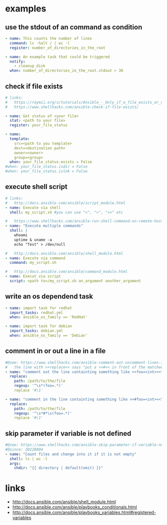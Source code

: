 # examples

## use the stdout of an command as condition

```yml
- name: This counts the number of lines
  command: ls -halt / | wc -l
  register: number_of_directories_in_the_root

- name: An example task that could be triggered
  notify:
    - cleanup_disk
  when: number_of_directories_in_the_root.stdout > 30
```

## check if file exists

```yml
# links:
#   https://raymii.org/s/tutorials/Ansible_-_Only_if_a_file_exists_or_does_not_exist.html
#   https://www.shellhacks.com/ansible-check-if-file-exists/

- name: Get status of <your file>
  stat: <path to your file>
  register: your_file_status

- name:
  template:
    src=<path to you template>
    dest=<destination path>
    owner=<owner>
    group=<group>
  when: your_file_status.exists = False
#when: your_file_status.isdir = False
#when: your_file_status.islnk = False
```

## execute shell script

```yml
# links:
#   http://docs.ansible.com/ansible/script_module.html
- name: Execute via shell
  shell: my_script.sh #you can use "<", ">", ">>" etc

#   https://www.shellhacks.com/ansible-run-shell-command-on-remote-host/
- name: "Execute multiple commands"
  shell: |
    whoami
    uptime & uname -a
    echo "Test" > /dev/null

#   http://docs.ansible.com/ansible/shell_module.html
- name: Execute via command
  command: my_script.sh

#   http://docs.ansible.com/ansible/command_module.html
- name: Execut via script
  script: <path to>/my_script.sh an_argument another_argument
```

## write an os dependend task

```yml
- name: import task for redhat
  import_tasks: redhat.yml
  when: ansible_os_family == 'RedHat'

- name: import task for debian
  import_tasks: debian.yml
  when: ansible_os_family == 'Debian'
```

## comment in or out a line in a file

```yml
#@see: https://www.shellhacks.com/ansible-comment-out-uncomment-lines-in-a-file/
#   the line with >>replace<< says "put a >>#<< in front of the matched content"
- name: "comment out the line containting something like >>foo=<int><<"
  replace:
    path: /path/to/the/file
    regexp: '^\s*(foo=.*)'
    replace '#\1'

- name: "comment in the line containting something like >>#foo=<int><<"
  replace:
    path: /path/to/the/file
    regexp: '^\s*#*\s(foo=.*)'
    replace '#\1'
```

## skip parameter if variable is not defined

```yml
#@see: https://www.shellhacks.com/ansible-skip-parameter-if-variable-not-defined/
#@since: 20220804
- name: "Count files and change into it if it is not empty"
  shell: ls | wc -l
  args:
    chdir: "{{ directory | default(omit) }}"
```

# links

* http://docs.ansible.com/ansible/shell_module.html
* http://docs.ansible.com/ansible/playbooks_conditionals.html
* http://docs.ansible.com/ansible/playbooks_variables.html#registered-variables

